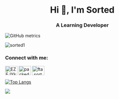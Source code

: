 <h1 align="center">Hi 👋, I'm Sorted</h1>
<h3 align="center">A Learning Developer</h3>

![GitHub metrics](https://metrics.lecoq.io/Sorted1)  

<p align="left"> <img src="https://komarev.com/ghpvc/?username=sorted1&label=Profile%20views&color=0e75b6&style=flat" alt="sorted1" /> </p>

<h3 align="left">Connect with me:</h3>
<p align="left">
<a href="https://discord.gg/CUGdc9h7Y2" target="blank"><img align="center" src="https://raw.githubusercontent.com/rahuldkjain/github-profile-readme-generator/master/src/images/icons/Social/discord.svg" alt="EZEJYkhhdf" height="30" width="40" /></a>
<a href="https://dev.to/packed1" target="blank"><img align="center" src="https://raw.githubusercontent.com/rahuldkjain/github-profile-readme-generator/master/src/images/icons/Social/devto.svg" alt="packed1" height="30" width="40" /></a>
<a href="https://instagram.com/fta.sorted" target="blank"><img align="center" src="https://raw.githubusercontent.com/rahuldkjain/github-profile-readme-generator/master/src/images/icons/Social/instagram.svg" alt="fta.sorted" height="30" width="40" /></a>
</p>

[![Top Langs](https://github-readme-stats.vercel.app/api/top-langs/?username=sorted1&hide_progress=true)](https://github.com/anuraghazra/github-readme-stats)
<p><img align="right center" src="https://github-readme-stats.vercel.app/api/top-langs/?username=Sorted1&theme=dark&hide_border=false&include_all_commits=true&count_private=true&layout=compact" /></p>
